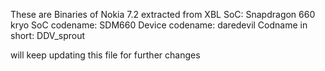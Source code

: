 These are Binaries of Nokia 7.2 extracted from XBL
SoC: Snapdragon 660 kryo
SoC codename: SDM660
Device codename: daredevil
Codname in short: DDV_sprout

will keep updating this file for further changes
